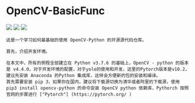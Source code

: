 # OpenCV-BasicFunc
![](https://img.shields.io/badge/Python-v3.7.6-2EA44F.svg)  ![](https://img.shields.io/badge/OpenCV_for_Python-v4.4.0-297DDC.svg)  ![](https://img.shields.io/badge/PyTorch-v10.2-EE4C2C.svg)

    这是一个学习如何最基础的使用 OpenCV-Python 的开源源代码仓库。

    首先，介绍开发环境。

    在本文中，所有的例程全部建立在 Python v3.7.6 的基础上，OpenCV - python 的版本是 v4.4.0，对于开发环境的配置，对于yolo的使用和开发，这里的Pytorch版本是v10.2，建议先安装 Anaconda 的Python 集成库，这样会方便新的包的安装和编译。
    首先需要安装 pip 3，如果你在国内，建议将下载源切换为清华或者阿里的下载源，使用 pip3 install opencv-python 的命令安装 OpenCV python 依赖库，Pythorch 按照官网的步骤进行 ["Pytorch"] (https://pytorch.org/ )

